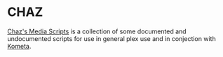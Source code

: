 # CHAZ

[Chaz's Media Scripts](https://github.com/chazlarson/Media-Scripts) is a collection of some documented and undocumented scripts for use in general plex use and in conjection with [Kometa](../kometa.md).